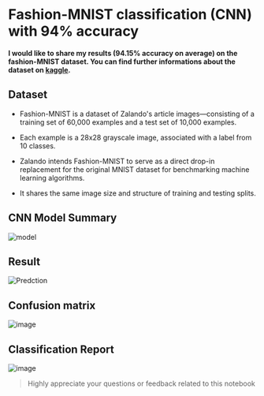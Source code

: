 # Fashion-MNIST classification (CNN) with 94% accuracy

**I would like to share my results (94.15% accuracy on average) on the fashion-MNIST dataset. You can find further informations about the dataset on [kaggle](https://www.kaggle.com/).** 

## Dataset
- Fashion-MNIST is a dataset of Zalando's article images—consisting of a training set of 60,000 examples and a test set of 10,000 examples.

- Each example is a 28x28 grayscale image, associated with a label from 10 classes.

- Zalando intends Fashion-MNIST to serve as a direct drop-in replacement for the original MNIST dataset for benchmarking machine learning algorithms.

- It shares the same image size and structure of training and testing splits.

## CNN Model Summary

![model](https://user-images.githubusercontent.com/44643948/163711061-69b2cd15-5e36-4ebb-b1d4-c262ca714843.png)


## Result
![Predction](https://user-images.githubusercontent.com/44643948/163711109-23df6599-4a09-426c-8f5a-91929a64e53f.png)

## Confusion matrix
![image](https://user-images.githubusercontent.com/44643948/163711145-461f73ff-4fa2-4c73-94d2-220b6c7ff238.png)

## Classification Report
![image](https://user-images.githubusercontent.com/44643948/163711171-a2fad290-ab5f-47a4-a4c5-aeb1198a18a4.png)

> Highly appreciate your questions or feedback related to this notebook 
